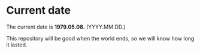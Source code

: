 # Current date

The current date is **1979.05.08.** (YYYY.MM.DD.)

This repository will be good when the world ends, so we will know how long it lasted.